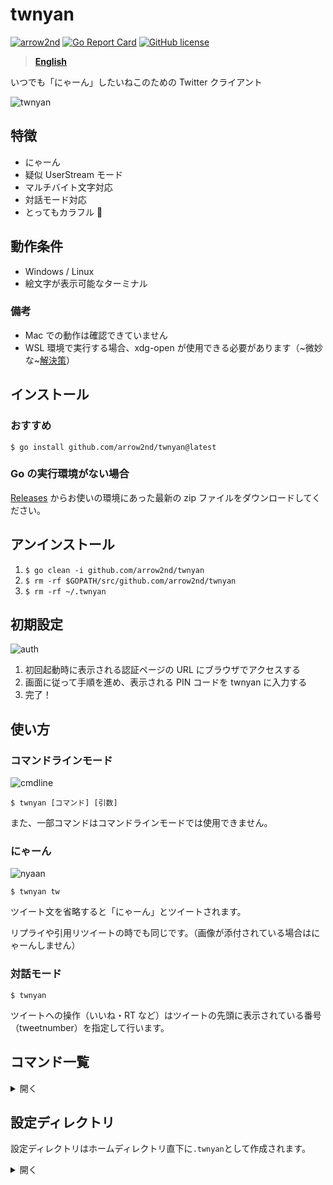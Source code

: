 # twnyan

[![arrow2nd](https://circleci.com/gh/arrow2nd/twnyan.svg?style=shield)](https://circleci.com/gh/arrow2nd/twnyan/tree/main)
[![Go Report Card](https://goreportcard.com/badge/github.com/arrow2nd/twnyan)](https://goreportcard.com/report/github.com/arrow2nd/twnyan)
[![GitHub license](https://img.shields.io/github/license/arrow2nd/twnyan)](https://github.com/arrow2nd/twnyan/blob/main/LICENSE.txt)

> **[English](README_EN.md)**

いつでも「にゃーん」したいねこのための Twitter クライアント

![twnyan](https://user-images.githubusercontent.com/44780846/106699506-612c0f80-6626-11eb-803e-332512822789.gif)

## 特徴

- にゃーん
- 疑似 UserStream モード
- マルチバイト文字対応
- 対話モード対応
- とってもカラフル 🎨

## 動作条件

- Windows / Linux
- 絵文字が表示可能なターミナル

### 備考

- Mac での動作は確認できていません
- WSL 環境で実行する場合、xdg-open が使用できる必要があります（~微妙な~[解決策](https://qiita.com/arrow2nd/items/5c02a8cdf8197ae15cb7)）

## インストール

### おすすめ

`$ go install github.com/arrow2nd/twnyan@latest`

### Go の実行環境がない場合

[Releases](https://github.com/arrow2nd/twnyan/releases) からお使いの環境にあった最新の zip ファイルをダウンロードしてください。

## アンインストール

1. `$ go clean -i github.com/arrow2nd/twnyan`
2. `$ rm -rf $GOPATH/src/github.com/arrow2nd/twnyan`
3. `$ rm -rf ~/.twnyan`

## 初期設定

![auth](https://user-images.githubusercontent.com/44780846/106747441-4a59dd00-6667-11eb-8248-3468cb39f7d1.png)

1. 初回起動時に表示される認証ページの URL にブラウザでアクセスする
2. 画面に従って手順を進め、表示される PIN コードを twnyan に入力する
3. 完了！

## 使い方

### コマンドラインモード

![cmdline](https://user-images.githubusercontent.com/44780846/106699170-b287cf00-6625-11eb-8374-8565286db3e2.gif)

`$ twnyan [コマンド] [引数]`

また、一部コマンドはコマンドラインモードでは使用できません。

### にゃーん

![nyaan](https://user-images.githubusercontent.com/44780846/106699001-558c1900-6625-11eb-948e-6212ab0cba40.gif)

`$ twnyan tw`

ツイート文を省略すると「にゃーん」とツイートされます。

リプライや引用リツイートの時でも同じです。（画像が添付されている場合はにゃーんしません）

### 対話モード

`$ twnyan`

ツイートへの操作（いいね・RT など）はツイートの先頭に表示されている番号（tweetnumber）を指定して行います。

## コマンド一覧

<details>
<summary>開く</summary>

## tweet

`エイリアス: tw`

### tweet [テキスト] [画像ファイル]

ツイートを投稿します。

| 引数         | ヒント                                                     | 例                               |
| ------------ | ---------------------------------------------------------- | -------------------------------- |
| テキスト     | テキストと画像ファイルが無い場合「にゃーん」と投稿されます | `tweet`                          |
| 画像ファイル | 複数ある場合は半角スペースで区切って下さい                 | `tweet 🍣 sushi1.png sushi2.png` |

- テキストを省略して、画像のみの投稿も可能です。(e.g. `tweet cat.png`)

### tweet multi

`エイリアス: ml`

複数行のツイートを投稿します。

- 入力を終了する場合、セミコロン（;）を文末に入力してください
- キャンセルする場合、何もない行で Ctrl+C を押してください

### tweet remove [<ツイート番号>]...

`エイリアス: rm`

ツイートを削除します。

| 引数         | ヒント                                     | 例                 |
| ------------ | ------------------------------------------ | ------------------ |
| ツイート番号 | 複数ある場合は半角スペースで区切って下さい | `tweet remove 2 5` |

## timeline

`エイリアス: tl`

### timeline [取得件数]

ホームタイムラインを表示します。

| 引数     | ヒント                                                   | 例            |
| -------- | -------------------------------------------------------- | ------------- |
| 取得件数 | 省略した場合、設定ファイル内のデフォルト値が指定されます | `timeline 39` |

## stream

`エイリアス: st`

最初に 1 分間ホームタイムラインのツイートを蓄積した後、UserStream API のように 1 分遅れのツイートを表示します。

**Ctrl+C** で終了します。

## mention

`エイリアス: mt`

### mention [取得件数]

自分宛てのメンションを表示します。

| 引数     | ヒント                                                   | 例           |
| -------- | -------------------------------------------------------- | ------------ |
| 取得件数 | 省略した場合、設定ファイル内のデフォルト値が指定されます | `mention 20` |

## list

`エイリアス: ls`

### list [<リスト名>] [取得件数]

リストのタイムラインを表示します。

| 引数     | ヒント                                                   | 例                     |
| -------- | -------------------------------------------------------- | ---------------------- |
| リスト名 | 対話モードで起動している場合、Tab キーで補完が可能です   | `list ねこたち`        |
| 取得件数 | 省略した場合、設定ファイル内のデフォルト値が指定されます | `list "ねこ集会 Ⅱ" 30` |

## user

`エイリアス: ur`

### user [<ユーザー名/ツイート番号>] [取得件数]

指定したユーザーのタイムラインを表示します。

| 引数                    | ヒント                                                   | 例                        |
| ----------------------- | -------------------------------------------------------- | ------------------------- |
| ユーザー名/ツイート番号 | どちらかが指定できます<br>ユーザー名の'@'は省略可能です  | `user github`<br>`user 1` |
| 取得件数                | 省略した場合、設定ファイル内のデフォルト値が指定されます | `user twitter 15`         |

### user own [取得件数]

自分のタイムラインを表示します。

| 引数     | ヒント                                                   | 例            |
| -------- | -------------------------------------------------------- | ------------- |
| 取得件数 | 省略した場合、設定ファイル内のデフォルト値が指定されます | `user own 50` |

## search

`エイリアス: sh`

### search [<キーワード>] [取得件数]

過去 7 日間のツイートを検索します。

| 引数       | ヒント                                                                     | 例                 |
| ---------- | -------------------------------------------------------------------------- | ------------------ |
| キーワード | 先頭が記号、またはスペースを含む場合はダブルクォーテーションで囲んで下さい | `search "cat dog"` |
| 取得件数   | 省略した場合、設定ファイル内のデフォルト値が指定されます                   | `search sushi 5`   |

## like

`エイリアス: lk, fv`

### like [<ツイート番号>]

ツイートにいいね！します。

| 引数         | ヒント                                     | 例         |
| ------------ | ------------------------------------------ | ---------- |
| ツイート番号 | 複数ある場合は半角スペースで区切って下さい | `like 1 2` |

### like remove [<ツイート番号>]

`エイリアス: rm`

ツイートのいいね！を取り消します。

| 引数         | ヒント                                     | 例                |
| ------------ | ------------------------------------------ | ----------------- |
| ツイート番号 | 複数ある場合は半角スペースで区切って下さい | `like remove 1 2` |

## retweet

`エイリアス: rt`

### retweet [<ツイート番号>]...

ツイートをリツイートします。

| 引数         | ヒント                                     | 例            |
| ------------ | ------------------------------------------ | ------------- |
| ツイート番号 | 複数ある場合は半角スペースで区切って下さい | `retweet 1 5` |

### retweet remove [<ツイート番号>]...

`エイリアス: rm`

リツイートを取り消します。

| 引数         | ヒント                                     | 例                   |
| ------------ | ------------------------------------------ | -------------------- |
| ツイート番号 | 複数ある場合は半角スペースで区切って下さい | `retweet remove 1 5` |

## quote

`エイリアス: qt`

### quote [<ツイート番号>] [テキスト] [画像ファイル]

ツイートを引用リツイートします。

| 引数         | ヒント                                                     | 例                      |
| ------------ | ---------------------------------------------------------- | ----------------------- |
| ツイート番号 | 引用するツイートの番号を指定してください                   | `quote 1 これすき`      |
| テキスト     | テキストと画像ファイルが無い場合「にゃーん」と投稿されます | `quote 1`               |
| 画像ファイル | 複数ある場合は半角スペースで区切って下さい                 | `quote 1 🍣 sushi1.png` |

### quote multi

`エイリアス: ml`

複数行の引用リツイートを投稿します。

- 入力を終了する場合、セミコロン（;）を文末に入力してください
- 空白（セミコロンだけを入力）の場合、投稿をキャンセルします

## reply

`エイリアス: rp`

### reply [<ツイート番号>] [テキスト] [画像ファイル]

リプライを投稿します。

| 引数         | ヒント                                                     | 例                                       |
| ------------ | ---------------------------------------------------------- | ---------------------------------------- |
| ツイート番号 | リプライ先のツイートの番号を指定してください               | `reply 1 ねこだ！！！`                   |
| テキスト     | テキストと画像ファイルが無い場合「にゃーん」と投稿されます | `reply 1`                                |
| 画像ファイル | 複数ある場合は半角スペースで区切って下さい                 | `reply 2 寿司みて sushi1.png sushi2.png` |

- テキストを省略して、画像のみの投稿も可能です (e.g. `reply dog.png`)

### reply multi

`エイリアス: ml`

複数行のリプライを投稿します。

- 入力を終了する場合、セミコロン（;）を文末に入力してください
- 空白（セミコロンだけを入力）の場合、投稿をキャンセルします

## follow

`エイリアス: fw`

### follow [<ユーザー名/ツイート番号>]

ユーザーをフォローします。

| 引数                    | ヒント                                                  | 例                            |
| ----------------------- | ------------------------------------------------------- | ----------------------------- |
| ユーザー名/ツイート番号 | どちらかが指定できます<br>ユーザー名の'@'は省略可能です | `follow github`<br>`follow 1` |

### follow remove [<ユーザー名/ツイート番号>]

`エイリアス: rm`

ユーザーのフォローを解除します。

| 引数                    | ヒント                                                  | 例                                             |
| ----------------------- | ------------------------------------------------------- | ---------------------------------------------- |
| ユーザー名/ツイート番号 | どちらかが指定できます<br>ユーザー名の'@'は省略可能です | `follow remove arrow_2nd`<br>`follow remove 1` |

## block

`エイリアス: bk`

### block [<ユーザー名/ツイート番号>]

ユーザーをブロックします。

| 引数                    | ヒント                                                  | 例                             |
| ----------------------- | ------------------------------------------------------- | ------------------------------ |
| ユーザー名/ツイート番号 | どちらかが指定できます<br>ユーザー名の'@'は省略可能です | `block arrow_2nd`<br>`block 1` |

### block remove [<ユーザー名/ツイート番号>]

`エイリアス: rm`

ユーザーのブロックを解除します。

| 引数                    | ヒント                                                  | 例                                           |
| ----------------------- | ------------------------------------------------------- | -------------------------------------------- |
| ユーザー名/ツイート番号 | どちらかが指定できます<br>ユーザー名の'@'は省略可能です | `block remove arrow_2nd`<br>`block remove 1` |

## mute

`エイリアス: mu`

### mute [<ユーザー名/ツイート番号>]

ユーザーをミュートします。

| 引数                    | ヒント                                                  | 例                           |
| ----------------------- | ------------------------------------------------------- | ---------------------------- |
| ユーザー名/ツイート番号 | どちらかが指定できます<br>ユーザー名の'@'は省略可能です | `mute arrow_2nd`<br>`mute 1` |

### mute remove [<ユーザー名/ツイート番号>]

`エイリアス: rm`

ユーザーのミュートを解除します。

| 引数                    | ヒント                                                  | 例                                         |
| ----------------------- | ------------------------------------------------------- | ------------------------------------------ |
| ユーザー名/ツイート番号 | どちらかが指定できます<br>ユーザー名の'@'は省略可能です | `mute remove arrow_2nd`<br>`mute remove 1` |

## open

`エイリアス: op`

### open [<ツイート番号>]

指定したツイートをブラウザで表示します。

| 引数         | ヒント                                             | 例       |
| ------------ | -------------------------------------------------- | -------- |
| ツイート番号 | ブラウザで表示するツイートの番号を指定してください | `open 2` |

## clear

画面を初期化します。

## help

ヘルプを表示します。

また、 `[コマンド] help` とするとコマンドのヘルプが表示されます。

## exit

対話モードを終了します。

</details>

## 設定ディレクトリ

設定ディレクトリはホームディレクトリ直下に`.twnyan`として作成されます。

<details>
<summary>開く</summary>

### .cred.yaml

認証情報のファイルです。

### option.yaml

オプション設定のファイルです。

| 名前       | 説明                   |
| ---------- | ---------------------- |
| ConfigDir  | 設定ディレクトリのパス |
| Counts     | デフォルトの取得件数   |
| DateFormat | 日付のフォーマット     |
| TimeFormat | 時刻のフォーマット     |

- 日付、時刻のフォーマットは[time パッケージのフォーマット文字列](https://golang.org/pkg/time/#pkg-constants)と同じ書式です

### color.yaml

色設定のファイルです。

| 名前         | 説明                   |
| ------------ | ---------------------- |
| Accent1      | アクセント１           |
| Accent2      | アクセント２           |
| Accent3      | アクセント３           |
| Error        | エラーメッセージ背景色 |
| BoxForground | 反転時の文字色         |
| Separator    | セパレータ             |
| UserName     | ユーザー名             |
| ScreenName   | スクリーンネーム       |
| Reply        | リプライ表示           |
| Hashtag      | ハッシュタグ           |
| Favorite     | いいね表示             |
| Retweet      | リツイート表示         |
| Verified     | 認証済みアカウント     |
| Protected    | 鍵アカウント           |
| Following    | フォロー中表示         |
| FollowedBy   | 被フォロー表示         |
| Block        | ブロック表示           |
| Mute         | ミュート表示           |

 </details>
